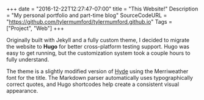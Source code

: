 +++
date = "2016-12-22T12:27:47-07:00"
title = "This Website!"
Description = "My personal portfolio and part-time blog"
SourceCodeURL = "https://github.com/tylermumford/tylermumford.github.io"
Tags = ["Project", "Web"]
+++

Originally built with Jekyll and a fully custom theme, I decided to migrate the website to **Hugo** for better cross-platform testing support. Hugo was easy to get running, but the customization system took a couple hours to fully understand.

The theme is a slightly modified version of [Hyde](http://themes.gohugo.io/hyde/) using the Merriweather font for the title. The Markdown parser automatically uses typographically correct quotes, and Hugo shortcodes help create a consistent visual appearance.